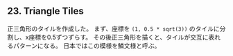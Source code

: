 ## 23. Triangle Tiles

正三角形のタイルを作成した。
まず、座標を `(1, 0.5 * sqrt(3))` のタイルに分割し、x座標を0.5ずつずらす。
その後正三角形を描くと、タイルが交互に表れるパターンになる。
日本ではこの模様を鱗文様と呼ぶ。